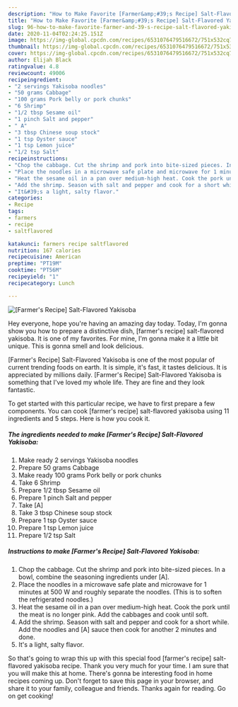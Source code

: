 ```yaml
---
description: "How to Make Favorite [Farmer&amp;#39;s Recipe] Salt-Flavored Yakisoba"
title: "How to Make Favorite [Farmer&amp;#39;s Recipe] Salt-Flavored Yakisoba"
slug: 96-how-to-make-favorite-farmer-and-39-s-recipe-salt-flavored-yakisoba
date: 2020-11-04T02:24:25.151Z
image: https://img-global.cpcdn.com/recipes/6531076479516672/751x532cq70/farmers-recipe-salt-flavored-yakisoba-recipe-main-photo.jpg
thumbnail: https://img-global.cpcdn.com/recipes/6531076479516672/751x532cq70/farmers-recipe-salt-flavored-yakisoba-recipe-main-photo.jpg
cover: https://img-global.cpcdn.com/recipes/6531076479516672/751x532cq70/farmers-recipe-salt-flavored-yakisoba-recipe-main-photo.jpg
author: Elijah Black
ratingvalue: 4.8
reviewcount: 49006
recipeingredient:
- "2 servings Yakisoba noodles"
- "50 grams Cabbage"
- "100 grams Pork belly or pork chunks"
- "6 Shrimp"
- "1/2 tbsp Sesame oil"
- "1 pinch Salt and pepper"
- " A"
- "3 tbsp Chinese soup stock"
- "1 tsp Oyster sauce"
- "1 tsp Lemon juice"
- "1/2 tsp Salt"
recipeinstructions:
- "Chop the cabbage. Cut the shrimp and pork into bite-sized pieces. In a bowl, combine the seasoning ingredients under [A]."
- "Place the noodles in a microwave safe plate and microwave for 1 minutes at 500 W and roughly separate the noodles. (This is to soften the refrigerated noodles.)"
- "Heat the sesame oil in a pan over medium-high heat. Cook the pork until the meat is no longer pink. Add the cabbages and cook until soft."
- "Add the shrimp. Season with salt and pepper and cook for a short while. Add the noodles and [A] sauce then cook for another 2 minutes and done."
- "It&#39;s a light, salty flavor."
categories:
- Recipe
tags:
- farmers
- recipe
- saltflavored

katakunci: farmers recipe saltflavored 
nutrition: 167 calories
recipecuisine: American
preptime: "PT19M"
cooktime: "PT56M"
recipeyield: "1"
recipecategory: Lunch

---
```



![[Farmer&#39;s Recipe] Salt-Flavored Yakisoba](https://img-global.cpcdn.com/recipes/6531076479516672/751x532cq70/farmers-recipe-salt-flavored-yakisoba-recipe-main-photo.jpg)

Hey everyone, hope you're having an amazing day today. Today, I'm gonna show you how to prepare a distinctive dish, [farmer&#39;s recipe] salt-flavored yakisoba. It is one of my favorites. For mine, I'm gonna make it a little bit unique. This is gonna smell and look delicious.



[Farmer&#39;s Recipe] Salt-Flavored Yakisoba is one of the most popular of current trending foods on earth. It is simple, it's fast, it tastes delicious. It is appreciated by millions daily. [Farmer&#39;s Recipe] Salt-Flavored Yakisoba is something that I've loved my whole life. They are fine and they look fantastic.


To get started with this particular recipe, we have to first prepare a few components. You can cook [farmer&#39;s recipe] salt-flavored yakisoba using 11 ingredients and 5 steps. Here is how you cook it.

<!--inarticleads1-->

##### The ingredients needed to make [Farmer&#39;s Recipe] Salt-Flavored Yakisoba:

1. Make ready 2 servings Yakisoba noodles
1. Prepare 50 grams Cabbage
1. Make ready 100 grams Pork belly or pork chunks
1. Take 6 Shrimp
1. Prepare 1/2 tbsp Sesame oil
1. Prepare 1 pinch Salt and pepper
1. Take  [A]
1. Take 3 tbsp Chinese soup stock
1. Prepare 1 tsp Oyster sauce
1. Prepare 1 tsp Lemon juice
1. Prepare 1/2 tsp Salt




<!--inarticleads2-->

##### Instructions to make [Farmer&#39;s Recipe] Salt-Flavored Yakisoba:

1. Chop the cabbage. Cut the shrimp and pork into bite-sized pieces. In a bowl, combine the seasoning ingredients under [A].
1. Place the noodles in a microwave safe plate and microwave for 1 minutes at 500 W and roughly separate the noodles. (This is to soften the refrigerated noodles.)
1. Heat the sesame oil in a pan over medium-high heat. Cook the pork until the meat is no longer pink. Add the cabbages and cook until soft.
1. Add the shrimp. Season with salt and pepper and cook for a short while. Add the noodles and [A] sauce then cook for another 2 minutes and done.
1. It&#39;s a light, salty flavor.




So that's going to wrap this up with this special food [farmer&#39;s recipe] salt-flavored yakisoba recipe. Thank you very much for your time. I am sure that you will make this at home. There's gonna be interesting food in home recipes coming up. Don't forget to save this page in your browser, and share it to your family, colleague and friends. Thanks again for reading. Go on get cooking!
